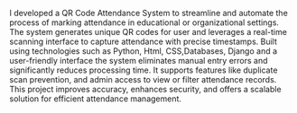 I developed a QR Code Attendance System to streamline and automate the process of marking attendance in educational or organizational settings. The system generates unique QR codes for  user and leverages a real-time scanning interface to capture attendance with precise timestamps. Built using technologies such as Python, Html, CSS,Databases, Django and a user-friendly interface the system eliminates manual entry errors and significantly reduces processing time. It supports features like duplicate scan prevention,  and admin access to view or filter attendance records. This project improves accuracy, enhances security, and offers a scalable solution for efficient attendance management.
